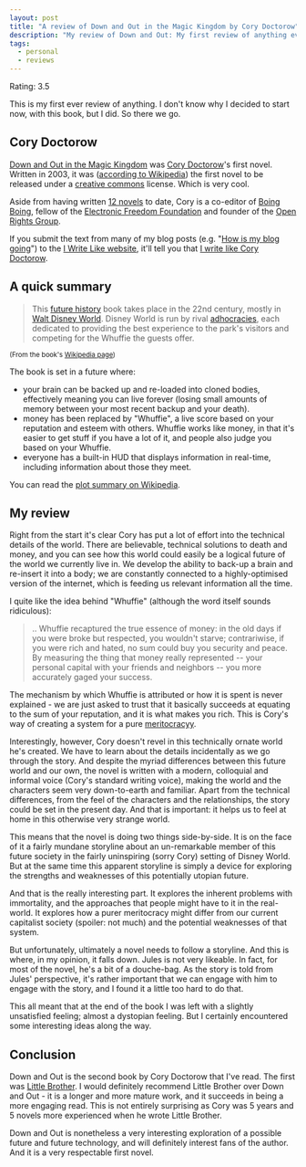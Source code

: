 ```yaml
---
layout: post
title: "A review of Down and Out in the Magic Kingdom by Cory Doctorow"
description: "My review of Down and Out: My first review of anything ever, this is my opinion of the Cory's first novel. I hope someone finds it useful."
tags:
  - personal
  - reviews
---
```


Rating: <span class="rating">3.5</span>

This is my first ever review of anything. I don't know why I decided to start now, with this book, but I did. So there we go.

## Cory Doctorow

[Down and Out in the Magic Kingdom][downpage] was [Cory Doctorow][corytwitter]'s first novel. Written in 2003, it was ([according to Wikipedia][wikicoryfiction]) the first novel to be released under a [creative commons][cc] license. Which is very cool.

Aside from having written [12 novels][corynovels] to date, Cory is a co-editor of [Boing Boing][bb], fellow of the [Electronic Freedom Foundation][eff] and founder of the [Open Rights Group][org].

If you submit the text from many of my blog posts (e.g. "[How is my blog going][mybloggoing]") to the [I Write Like website][iwl], it'll tell you that [I write like Cory Doctorow][my-iwl].

## A quick summary

> This [future history][wikifh] book takes place in the 22nd century, mostly in [Walt Disney World][wikiwdw]. Disney World is run by rival [adhocracies][wikiadhoc], each dedicated to providing the best experience to the park's visitors and competing for the Whuffie the guests offer.

<small>(From the book's [Wikipedia page][wikidown])</small>

The book is set in a future where:

- your brain can be backed up and re-loaded into cloned bodies, effectively meaning you can live forever (losing small amounts of memory between your most recent backup and your death).
- money has been replaced by "Whuffie", a live score based on your reputation and esteem with others. Whuffie works like money, in that it's easier to get stuff if you have a lot of it, and people also judge you based on your Whuffie.
- everyone has a built-in HUD that displays information in real-time, including information about those they meet.

You can read the [plot summary on Wikipedia][wikidown-plot].

## My review

Right from the start it's clear Cory has put a lot of effort into the technical details of the world. There are believable, technical solutions to death and money, and you can see how this world could easily be a logical future of the world we currently live in. We develop the ability to back-up a brain and re-insert it into a body; we are constantly connected to a highly-optimised version of the internet, which is feeding us relevant information all the time.

I quite like the idea behind "Whuffie" (although the word itself sounds ridiculous):

> .. Whuffie recaptured the true essence of money: in the old days if you were broke but respected, you wouldn't starve; contrariwise, if you were rich and hated, no sum could buy you security and peace. By measuring the thing that money really represented -- your personal capital with your friends and neighbors -- you more accurately gaged your success.

The mechanism by which Whuffie is attributed or how it is spent is never explained - we are just asked to trust that it basically succeeds at equating to the sum of your reputation, and it is what makes you rich. This is Cory's way of creating a system for a pure [meritocracyy][wiki-merit].

Interestingly, however, Cory doesn't revel in this technically ornate world he's created. We have to learn about the details incidentally as we go through the story. And despite the myriad differences between this future world and our own, the novel is written with a modern, colloquial and informal voice (Cory's standard writing voice), making the world and the characters seem very down-to-earth and familiar. Apart from the technical differences, from the feel of the characters and the relationships, the story could be set in the present day. And that is important: it helps us to feel at home in this otherwise very strange world.

This means that the novel is doing two things side-by-side. It is on the face of it a fairly mundane storyline about an un-remarkable member of this future society in the fairly uninspiring (sorry Cory) setting of Disney World. But at the same time this apparent storyline is simply a device for exploring the strengths and weaknesses of this potentially utopian future.

And that is the really interesting part. It explores the inherent problems with immortality, and the approaches that people might have to it in the real-world. It explores how a purer meritocracy might differ from our current capitalist society (spoiler: not much) and the potential weaknesses of that system.

But unfortunately, ultimately a novel needs to follow a storyline. And this is where, in my opinion, it falls down. Jules is not very likeable. In fact, for most of the novel, he's a bit of a douche-bag. As the story is told from Jules' perspective, it's rather important that we can engage with him to engage with the story, and I found it a little too hard to do that.

This all meant that at the end of the book I was left with a slightly unsatisfied feeling; almost a dystopian feeling. But I certainly encountered some interesting ideas along the way.

## Conclusion

Down and Out is the second book by Cory Doctorow that I've read. The first was [Little Brother][wiki-lb]. I would definitely recommend Little Brother over Down and Out - it is a longer and more mature work, and it succeeds in being a more engaging read. This is not entirely surprising as Cory was 5 years and 5 novels more experienced when he wrote Little Brother.

Down and Out is nonetheless a very interesting exploration of a possible future and future technology, and will definitely interest fans of the author. And it is a very respectable first novel.

[downpage]: http://craphound.com/down/ "Down and out in the Magic Kingdom new page"
[corytwitter]: https://twitter.com/doctorow "Cory's twitter profile"
[corynovels]: http://craphound.com/?cat=5 "Cory's novels"
[wikicoryfiction]: https://en.wikipedia.org/w/index.php?title=Cory_Doctorow&oldid=560885618#Fiction "Wikipedia page: Cory's fiction"
[cc]: https://creativecommons.org/ "Creative Commons website"
[eff]: https://www.eff.org/ "Electronic Freedom Foundation website"
[bb]: http://boingboing.net/ "Boing Boing"
[org]: http://www.openrightsgroup.org/ "Open Rights Group website"
[mybloggoing]: /2013/07/04/how-is-my-blog-going/ "My post: How is my blog going"
[iwl]: http://iwl.me/ "The 'I Write Like' website"
[my-iwl]: http://iwl.me/b/31398c21 "I write like Cory Doctorow"
[wikifh]: https://en.wikipedia.org/wiki/Future_history "Wikipedia: Future History"
[wikiwdw]: https://en.wikipedia.org/wiki/Walt_Disney_World "Wikipedia: Walt Disney World"
[wikiadhoc]: https://en.wikipedia.org/wiki/Adhocracy "Wikipedia: Adhocracy"
[wikidown]: https://en.wikipedia.org/wiki/Down_and_out_in_the_magic_kingdom "Wikipedia: Down and Out in the Magic Kingdom"
[wikidown-plot]: https://en.wikipedia.org/wiki/Down_and_out_in_the_magic_kingdom#Plot_summary "Wikipedia: Down and out plot summary"
[wiki-merit]: https://en.wikipedia.org/wiki/Meritocracy "Wikipedia: Meritocracy"
[wiki-lb]: https://en.wikipedia.org/wiki/Little_Brother_(Cory_Doctorow_novel) "Wikipedia: Little Brother"
